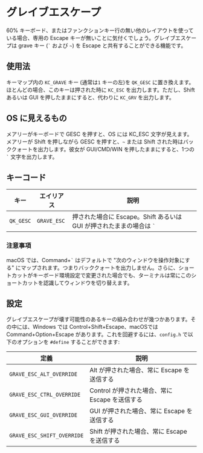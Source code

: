 # グレイブエスケープ

<!---
  original document: 0.8.123:docs/feature_grave_esc.md
  git diff 0.8.123 HEAD -- docs/feature_grave_esc.md | cat
-->

60% キーボード、またはファンクションキー行の無い他のレイアウトを使っている場合、専用の Escape キーが無いことに気付くでしょう。グレイブエスケープは grave キー (<code>&#96;</code> および `~`) を Escape と共有することができる機能です。

## 使用法

キーマップ内の `KC_GRAVE` キー (通常は`1` キーの左)を `QK_GESC` に置き換えます。ほとんどの場合、このキーは押された時に `KC_ESC` を出力します。ただし、Shift あるいは GUI を押したままにすると、代わりに `KC_GRV` を出力します。

## OS に見えるもの

メアリーがキーボードで GESC を押すと、OS には KC_ESC 文字が見えます。メアリーが Shift を押しながら GESC を押すと、`~` または Shift された時はバッククォートを出力します。彼女が GUI/CMD/WIN を押したままにすると、1つの <code>&#96;</code> 文字を出力します。

## キーコード

| キー | エイリアス | 説明 |
|---------|-----------|------------------------------------------------------------------|
| `QK_GESC` | `GRAVE_ESC` | 押された場合に Escape。Shift あるいは GUI が押されたままの場合は <code>&#96;</code> |

### 注意事項

macOS では、Command+<code>&#96;</code> はデフォルトで "次のウィンドウを操作対象にする" にマップされます。つまりバッククォートを出力しません。さらに、ショートカットがキーボード環境設定で変更された場合でも、ターミナルは常にこのショートカットを認識してウィンドウを切り替えます。

## 設定

グレイブエスケープが壊す可能性のあるキーの組み合わせが幾つかあります。その中には、Windows では Control+Shift+Escape、macOSでは Command+Option+Escape があります。これを回避するには、`config.h` で以下のオプションを `#define` することができます:

| 定義 | 説明 |
|--------------------------|-----------------------------------------|
| `GRAVE_ESC_ALT_OVERRIDE` | Alt が押された場合、常に Escape を送信する |
| `GRAVE_ESC_CTRL_OVERRIDE` | Control が押された場合、常に Escape を送信する |
| `GRAVE_ESC_GUI_OVERRIDE` | GUI が押された場合、常に Escape を送信する |
| `GRAVE_ESC_SHIFT_OVERRIDE` | Shift が押された場合、常に Escape を送信する |
